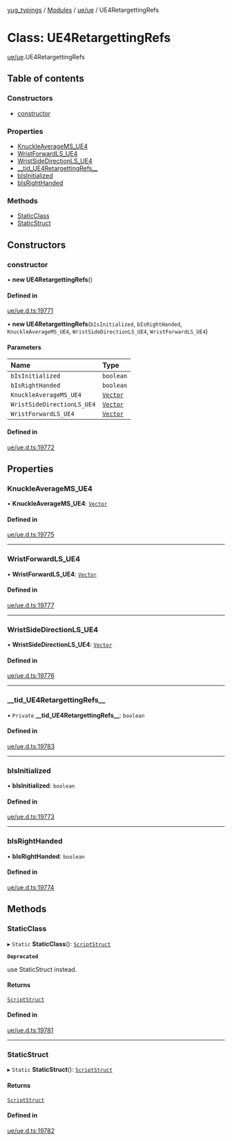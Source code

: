 [yug_typings](../README.md) / [Modules](../modules.md) / [ue/ue](../modules/ue_ue.md) / UE4RetargettingRefs

# Class: UE4RetargettingRefs

[ue/ue](../modules/ue_ue.md).UE4RetargettingRefs

## Table of contents

### Constructors

- [constructor](ue_ue.UE4RetargettingRefs.md#constructor)

### Properties

- [KnuckleAverageMS\_UE4](ue_ue.UE4RetargettingRefs.md#knuckleaveragems_ue4)
- [WristForwardLS\_UE4](ue_ue.UE4RetargettingRefs.md#wristforwardls_ue4)
- [WristSideDirectionLS\_UE4](ue_ue.UE4RetargettingRefs.md#wristsidedirectionls_ue4)
- [\_\_tid\_UE4RetargettingRefs\_\_](ue_ue.UE4RetargettingRefs.md#__tid_ue4retargettingrefs__)
- [bIsInitialized](ue_ue.UE4RetargettingRefs.md#bisinitialized)
- [bIsRightHanded](ue_ue.UE4RetargettingRefs.md#bisrighthanded)

### Methods

- [StaticClass](ue_ue.UE4RetargettingRefs.md#staticclass)
- [StaticStruct](ue_ue.UE4RetargettingRefs.md#staticstruct)

## Constructors

### constructor

• **new UE4RetargettingRefs**()

#### Defined in

[ue/ue.d.ts:19771](https://github.com/YugMetaverse/yug_typings/blob/b7d9b19/ue/ue.d.ts#L19771)

• **new UE4RetargettingRefs**(`bIsInitialized`, `bIsRightHanded`, `KnuckleAverageMS_UE4`, `WristSideDirectionLS_UE4`, `WristForwardLS_UE4`)

#### Parameters

| Name | Type |
| :------ | :------ |
| `bIsInitialized` | `boolean` |
| `bIsRightHanded` | `boolean` |
| `KnuckleAverageMS_UE4` | [`Vector`](ue_ue_s.Vector.md) |
| `WristSideDirectionLS_UE4` | [`Vector`](ue_ue_s.Vector.md) |
| `WristForwardLS_UE4` | [`Vector`](ue_ue_s.Vector.md) |

#### Defined in

[ue/ue.d.ts:19772](https://github.com/YugMetaverse/yug_typings/blob/b7d9b19/ue/ue.d.ts#L19772)

## Properties

### KnuckleAverageMS\_UE4

• **KnuckleAverageMS\_UE4**: [`Vector`](ue_ue_s.Vector.md)

#### Defined in

[ue/ue.d.ts:19775](https://github.com/YugMetaverse/yug_typings/blob/b7d9b19/ue/ue.d.ts#L19775)

___

### WristForwardLS\_UE4

• **WristForwardLS\_UE4**: [`Vector`](ue_ue_s.Vector.md)

#### Defined in

[ue/ue.d.ts:19777](https://github.com/YugMetaverse/yug_typings/blob/b7d9b19/ue/ue.d.ts#L19777)

___

### WristSideDirectionLS\_UE4

• **WristSideDirectionLS\_UE4**: [`Vector`](ue_ue_s.Vector.md)

#### Defined in

[ue/ue.d.ts:19776](https://github.com/YugMetaverse/yug_typings/blob/b7d9b19/ue/ue.d.ts#L19776)

___

### \_\_tid\_UE4RetargettingRefs\_\_

• `Private` **\_\_tid\_UE4RetargettingRefs\_\_**: `boolean`

#### Defined in

[ue/ue.d.ts:19783](https://github.com/YugMetaverse/yug_typings/blob/b7d9b19/ue/ue.d.ts#L19783)

___

### bIsInitialized

• **bIsInitialized**: `boolean`

#### Defined in

[ue/ue.d.ts:19773](https://github.com/YugMetaverse/yug_typings/blob/b7d9b19/ue/ue.d.ts#L19773)

___

### bIsRightHanded

• **bIsRightHanded**: `boolean`

#### Defined in

[ue/ue.d.ts:19774](https://github.com/YugMetaverse/yug_typings/blob/b7d9b19/ue/ue.d.ts#L19774)

## Methods

### StaticClass

▸ `Static` **StaticClass**(): [`ScriptStruct`](ue_ue.ScriptStruct.md)

**`Deprecated`**

use StaticStruct instead.

#### Returns

[`ScriptStruct`](ue_ue.ScriptStruct.md)

#### Defined in

[ue/ue.d.ts:19781](https://github.com/YugMetaverse/yug_typings/blob/b7d9b19/ue/ue.d.ts#L19781)

___

### StaticStruct

▸ `Static` **StaticStruct**(): [`ScriptStruct`](ue_ue.ScriptStruct.md)

#### Returns

[`ScriptStruct`](ue_ue.ScriptStruct.md)

#### Defined in

[ue/ue.d.ts:19782](https://github.com/YugMetaverse/yug_typings/blob/b7d9b19/ue/ue.d.ts#L19782)
